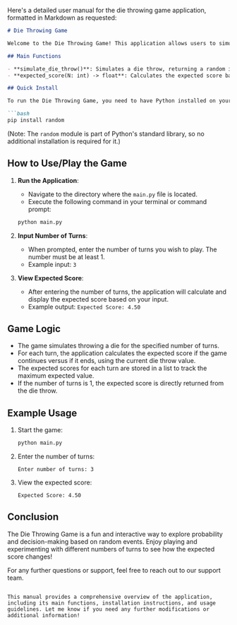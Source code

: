 Here's a detailed user manual for the die throwing game application, formatted in Markdown as requested:

```markdown
# Die Throwing Game

Welcome to the Die Throwing Game! This application allows users to simulate a game where they can throw a die for a specified number of turns and calculate the expected score based on their decisions.

## Main Functions

- **simulate_die_throw()**: Simulates a die throw, returning a random integer between 1 and 6.
- **expected_score(N: int) -> float**: Calculates the expected score based on the number of turns (N) provided by the user. It determines whether to continue the game or end it based on the expected scores calculated for each turn.

## Quick Install

To run the Die Throwing Game, you need to have Python installed on your system. You can install the required dependencies using pip. Open your terminal or command prompt and run:

```bash
pip install random
```

(Note: The `random` module is part of Python's standard library, so no additional installation is required for it.)

## How to Use/Play the Game

1. **Run the Application**: 
   - Navigate to the directory where the `main.py` file is located.
   - Execute the following command in your terminal or command prompt:
   ```bash
   python main.py
   ```

2. **Input Number of Turns**:
   - When prompted, enter the number of turns you wish to play. The number must be at least 1.
   - Example input: `3`

3. **View Expected Score**:
   - After entering the number of turns, the application will calculate and display the expected score based on your input.
   - Example output: `Expected Score: 4.50`

## Game Logic

- The game simulates throwing a die for the specified number of turns.
- For each turn, the application calculates the expected score if the game continues versus if it ends, using the current die throw value.
- The expected scores for each turn are stored in a list to track the maximum expected value.
- If the number of turns is 1, the expected score is directly returned from the die throw.

## Example Usage

1. Start the game:
   ```bash
   python main.py
   ```

2. Enter the number of turns:
   ```
   Enter number of turns: 3
   ```

3. View the expected score:
   ```
   Expected Score: 4.50
   ```

## Conclusion

The Die Throwing Game is a fun and interactive way to explore probability and decision-making based on random events. Enjoy playing and experimenting with different numbers of turns to see how the expected score changes!

For any further questions or support, feel free to reach out to our support team.
```

This manual provides a comprehensive overview of the application, including its main functions, installation instructions, and usage guidelines. Let me know if you need any further modifications or additional information!